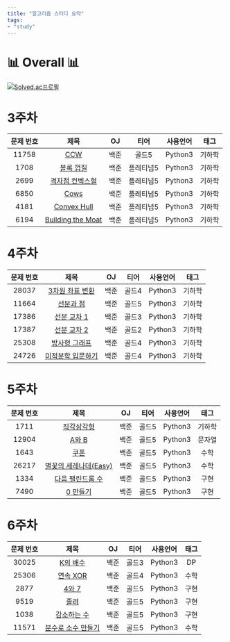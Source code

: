 ```yaml
---
title: "알고리즘 스터디 요약"
tags:
- "study"
---
```


# 📊 Overall 📊
[![Solved.ac프로필](http://mazassumnida.wtf/api/v2/generate_badge?boj=bmchun00)](https://solved.ac/bmchun00)

# 3주차

|문제 번호|제목|OJ|티어|사용언어|태그
|:---:|:---:|:---:|:---:|:---:|:---:|
|11758|[CCW](https://bmchun00.github.io/alstu26/)|백준|골드5|Python3|기하학|
|1708|[볼록 껍질](https://bmchun00.github.io/alstu27/)|백준|플레티넘5|Python3|기하학|
|2699|[격자점 컨벡스헐](https://bmchun00.github.io/alstu28/)|백준|플레티넘5|Python3|기하학|
|6850|[Cows](https://bmchun00.github.io/alstu29/)|백준|플레티넘5|Python3|기하학|
|4181|[Convex Hull](https://bmchun00.github.io/alstu30/)|백준|플레티넘5|Python3|기하학|
|6194|[Building the Moat](https://bmchun00.github.io/alstu31/)|백준|플레티넘5|Python3|기하학|

# 4주차

|문제 번호|제목|OJ|티어|사용언어|태그
|:---:|:---:|:---:|:---:|:---:|:---:|
|28037|[3차원 좌표 변환](https://bmchun00.github.io/alstu32/)|백준|골드4|Python3|기하학|
|11664|[선분과 점](https://bmchun00.github.io/alstu33/)|백준|골드5|Python3|기하학|
|17386|[선분 교차 1](https://bmchun00.github.io/alstu34/)|백준|골드3|Python3|기하학|
|17387|[선분 교차 2](https://bmchun00.github.io/alstu35/)|백준|골드2|Python3|기하학|
|25308|[방사형 그래프](https://bmchun00.github.io/alstu36/)|백준|골드4|Python3|기하학|
|24726|[미적분학 입문하기](https://bmchun00.github.io/alstu37/)|백준|골드4|Python3|기하학|

# 5주차

|문제 번호|제목|OJ|티어|사용언어|태그
|:---:|:---:|:---:|:---:|:---:|:---:|
|1711|[직각삼각형](https://bmchun00.github.io/alstu38/)|백준|골드5|Python3|기하학|
|12904|[A와 B](https://bmchun00.github.io/alstu39/)|백준|골드5|Python3|문자열|
|1643|[쿠폰](https://bmchun00.github.io/alstu40/)|백준|골드5|Python3|수학|
|26217|[별꽃의 세레나데(Easy)](https://bmchun00.github.io/alstu41/)|백준|골드5|Python3|수학|
|1334|[다음 팰린드롬 수](https://bmchun00.github.io/alstu42/)|백준|골드5|Python3|구현|
|7490|[0 만들기](https://bmchun00.github.io/alstu43/)|백준|골드5|Python3|구현|

# 6주차

|문제 번호|제목|OJ|티어|사용언어|태그
|:---:|:---:|:---:|:---:|:---:|:---:|
|30025|[K의 배수](https://bmchun00.github.io/alstu44/)|백준|골드3|Python3|DP|
|25306|[연속 XOR](https://bmchun00.github.io/alstu45/)|백준|골드4|Python3|수학|
|2877|[4와 7](https://bmchun00.github.io/alstu46/)|백준|골드5|Python3|구현|
|9519|[졸려](https://bmchun00.github.io/alstu47/)|백준|골드5|Python3|구현|
|1038|[감소하는 수](https://bmchun00.github.io/alstu48/)|백준|골드5|Python3|구현|
|11571|[분수로 소수 만들기](https://bmchun00.github.io/alstu49/)|백준|골드5|Python3|수학|